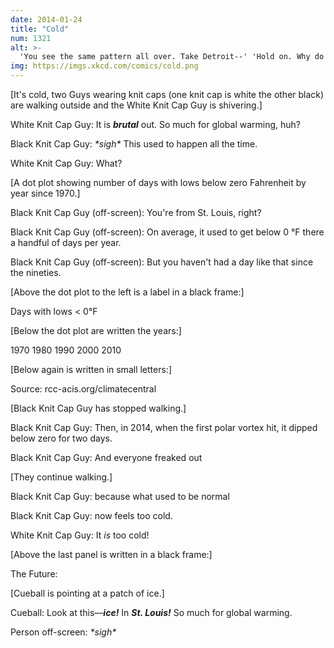 ```yaml
---
date: 2014-01-24
title: "Cold"
num: 1321
alt: >-
  'You see the same pattern all over. Take Detroit--' 'Hold on. Why do you know all these statistics offhand?' 'Oh, um, no idea. I definitely spend my evenings hanging out with friends, and not curating a REALLY NEAT database of temperature statistics. Because, pshh, who would want to do that, right? Also, snowfall records.'
img: https://imgs.xkcd.com/comics/cold.png
---
```

[It's cold, two Guys wearing knit caps (one knit cap is white the other black) are walking outside and the White Knit Cap Guy is shivering.]

White Knit Cap Guy: It is ***brutal*** out. So much for global warming, huh?

Black Knit Cap Guy: *\*sigh\** This used to happen all the time.

White Knit Cap Guy: What?

[A dot plot showing number of days with lows below zero Fahrenheit by year since 1970.]

Black Knit Cap Guy (off-screen): You're from St. Louis, right?

Black Knit Cap Guy (off-screen): On average, it used to get below 0 °F there a handful of days per year.

Black Knit Cap Guy (off-screen): But you haven't had a day like that since the nineties.

[Above the dot plot to the left is a label in a black frame:]

Days with lows < 0°F

[Below the dot plot are written the years:]

1970 1980 1990 2000 2010

[Below again is written in small letters:]

Source: rcc-acis.org/climatecentral

[Black Knit Cap Guy has stopped walking.]

Black Knit Cap Guy: Then, in 2014, when the first polar vortex hit, it dipped below zero for two days.

Black Knit Cap Guy: And everyone freaked out

[They continue walking.]

Black Knit Cap Guy: because what used to be normal

Black Knit Cap Guy: now feels too cold.

White Knit Cap Guy: It *is* too cold!

[Above the last panel is written in a black frame:]

The Future:

[Cueball is pointing at a patch of ice.]

Cueball: Look at this—***ice!*** In ***St. Louis!*** So much for global warming.

Person off-screen: *\*sigh\**